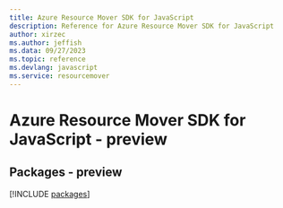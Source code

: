 ```yaml
---
title: Azure Resource Mover SDK for JavaScript
description: Reference for Azure Resource Mover SDK for JavaScript
author: xirzec
ms.author: jeffish
ms.data: 09/27/2023
ms.topic: reference
ms.devlang: javascript
ms.service: resourcemover
---
```

# Azure Resource Mover SDK for JavaScript - preview
## Packages - preview
[!INCLUDE [packages](resource-mover-index.md)]